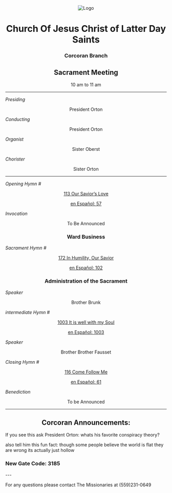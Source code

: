 <div align="center">
  <img src="https://www.churchofjesuschrist.org/imgs/c8743267f0f711edb259eeeeac1eb568a68edaef/full/%21640%2C/0/default" alt="Logo">
</div>

<!---
--->
<div align="center">
  <h1>Church Of Jesus Christ of Latter Day Saints</h1>  
  <h3>Corcoran Branch</h3>  
  <h2>Sacrament Meeting</h2>  
  10 am to 11 am
</div>

---

*Presiding*  
<div align="center">President Orton</div>

*Conducting*  
<div align="center">President Orton</div>

*Organist*  
<div align="center">Sister Oberst</div>

*Chorister*  
<div align="center">Sister Orton</div>

---

*Opening Hymn #*  
<div align="center">
  <a href="https://www.churchofjesuschrist.org/study/manual/hymns/our-saviors-love?lang=eng">113 Our Savior’s Love  </a>
  
   <a href="https://www.churchofjesuschrist.org/study/manual/hymns/our-saviors-love?lang=spa">en Español: 57 </a>

</div>

*Invocation*  
<div align="center">To Be Announced</div>

<div align="center">
  <h3>Ward Business</h3>
</div>

*Sacrament Hymn #*  
<div align="center">
  <a href="https://www.churchofjesuschrist.org/study/manual/hymns/in-humility-our-savior?lang=eng"> 172 In Humility, Our Savior  </a>

<a href="https://www.churchofjesuschrist.org/study/manual/hymns/in-humility-our-savior?lang=spa">en Español: 102</a>
</div>

<div align="center">
  <h3>Administration of the Sacrament</h3>
</div>




*Speaker*
<div align="center"> Brother Brunk
</div>

*intermediate Hymn #*  

<div align="center">
  <a href="https://www.churchofjesuschrist.org/study/music/hymns-for-home-and-church/it-is-well-with-my-soul?lang=eng">1003 It is well with my Soul</a>
  
  <a href="https://www.churchofjesuschrist.org/study/music/hymns-for-home-and-church/it-is-well-with-my-soul?lang=spa">en Español: 1003</a>
</div>


*Speaker*  

<div align="center"> Brother Brother Fausset
</div>

*Closing Hymn #*  

<div align="center">
  <a href="https://www.churchofjesuschrist.org/study/manual/hymns/come-follow-me?lang=eng">116 Come Follow Me </a>
  
  <a href="https://www.churchofjesuschrist.org/study/manual/hymns/come-follow-me?lang=spa"> en Español: 61</a>
</div>


*Benediction*  
<div align="center">To be Announced</div>

---

<div align="center">
  <h2>Corcoran Announcements:</h2>
</div>

If you see this ask President Orton: whats his favorite conspiracy theory?

also tell him this fun fact: though some people believe the world is flat they are wrong its actually just hollow

<h3>New Gate Code: 3185</h3>
---

For any questions please contact The Missionaries at (559)231-0649
